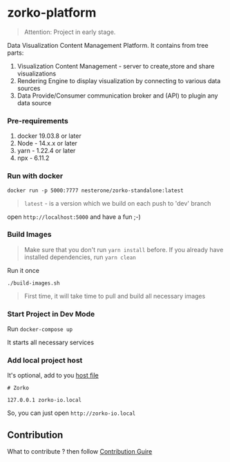 # zorko-platform

> Attention: Project in early stage.

Data Visualization Content Management Platform.
It contains from tree parts:

1. Visualization Content Management - server to create,store and share visualizations
1. Rendering Engine to display visualization by connecting to various data sources
1. Data Provide/Consumer communication broker and (API) to plugin any data source

### Pre-requirements

1. docker 19.03.8 or later
1. Node - 14.x.x or later
1. yarn - 1.22.4 or later
1. npx - 6.11.2

### Run with docker

```
docker run -p 5000:7777 nesterone/zorko-standalone:latest
```

> `latest` - is a version which we build on each push to 'dev' branch

open `http://localhost:5000` and have a fun ;-)


### Build Images

> Make sure that you don't run `yarn install` before. If you already have installed dependencies,
> run `yarn clean`

Run it once

```
./build-images.sh
```

> First time, it will take time to pull and build all necessary images

### Start Project in Dev Mode

Run `docker-compose up`

It starts all necessary services

### Add local project host

It's optional, add to you [host file](https://serverfault.com/questions/3646/how-do-i-setup-a-hosts-file-on-different-operating-systems)

```
# Zorko

127.0.0.1 zorko-io.local

```

So, you can just open `http://zorko-io.local`


## Contribution

What to contribute ? then follow [Contribution Guire](CONTRIBUTING.md)
